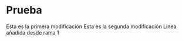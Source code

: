 # Prueba 
Esta es la primera modificación
Esta es la segunda modificación
Linea añadida desde rama 1

